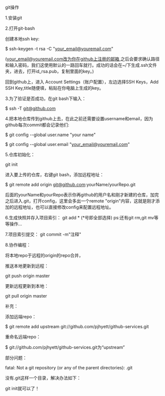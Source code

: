 git操作

1.安装git

2.打开git-bash

  创建本地ssh key:

  $ ssh-keygen -t rsa -C "your_email@youremail.com"

  (your_email@youremail.com改为你在github上注册的邮箱,之后会要求确认路径和输入密码，我们这使用默认的一路回车就行。成功的话会在~/下生成.ssh文件夹，进去，打开id_rsa.pub，复制里面的key。)

  回到github上，进入 Account Settings（账户配置），左边选择SSH Keys，Add SSH Key,title随便填，粘贴在你电脑上生成的key。


3.为了验证是否成功，在git bash下输入：

  $ ssh -T git@github.com


4.把本地仓库传到github上去，在此之前还需要设置username和email，因为github每次commit都会记录他们:

  $ git config --global user.name "your name"

  $ git config --global user.email "your_email@youremail.com"


5.仓库初始化：

  git init

  进入要上传的仓库，右键git bash，添加远程地址：

  $ git remote add origin git@github.com:yourName/yourRepo.git

  后面的yourName和yourRepo表示你再github的用户名和刚才新建的仓库，加完之后进入.git，打开config，这里会多出一个remote "origin"内容，这就是刚才添加的远程地址，也可以直接修改config来配置远程地址。


6.生成快照并存入项目索引：
  git add *  (*号即全部选择)
      ps:还有git rm,git mv等等操作…

7.项目索引提交：
  git commit -m"注释"

8.协作编程：

  将本地repo于远程的origin的repo合并，

  推送本地更新到远程：

  git push origin master

  更新远程更新到本地：

  git pull origin master

补充：

添加远端repo：

$ git remote add upstream git://github.com/pjhyett/github-services.git

重命名远端repo：

$ git://github.com/pjhyett/github-services.git为“upstream”


部分问题：

fatal: Not a git repository (or any of the parent directories): .git

没有.git这样一个目录，解决办法如下：

git init就可以了！


